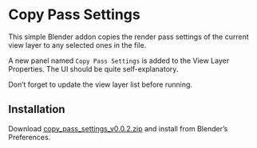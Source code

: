 # Copy Pass Settings

This simple Blender addon copies the render pass settings of the current view layer to any selected ones in the file.

A new panel named `Copy Pass Settings` is added to the View Layer Properties. The UI should be quite self-explanatory.

Don’t forget to update the view layer list before running.

## Installation

Download [copy_pass_settings_v0.0.2.zip](https://github.com/SerLinkzero/copy_pass_settings/releases/latest) and install from Blender’s Preferences.
